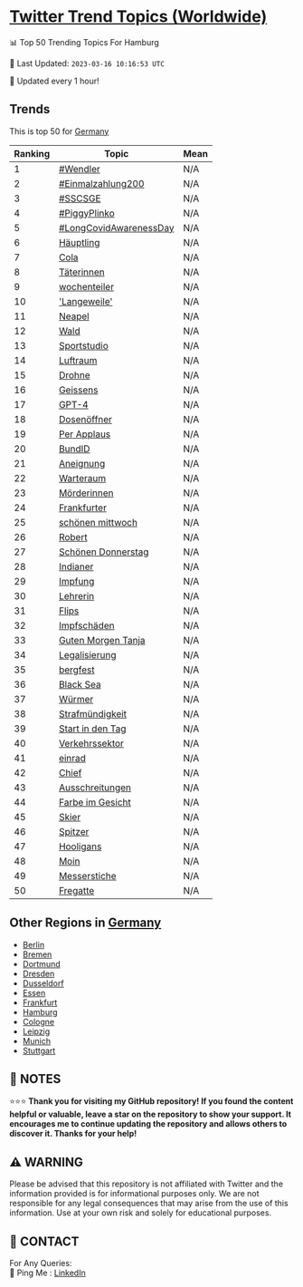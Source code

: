 [Twitter Trend Topics (Worldwide)](https://github.com/ErcinDedeoglu/Twitter-Trend-Topics)
==========


📊 Top 50 Trending Topics For Hamburg

📆 Last Updated: `2023-03-16 10:16:53 UTC`

🔧 Updated every 1 hour!


## Trends

This is top 50 for [Germany](</Germany>)

| Ranking | Topic | Mean |
| ------- | ------------ | ------------ |
| 1 | [#Wendler](http://twitter.com/search?q=%23Wendler) | N/A |
| 2 | [#Einmalzahlung200](http://twitter.com/search?q=%23Einmalzahlung200) | N/A |
| 3 | [#SSCSGE](http://twitter.com/search?q=%23SSCSGE) | N/A |
| 4 | [#PiggyPlinko](http://twitter.com/search?q=%23PiggyPlinko) | N/A |
| 5 | [#LongCovidAwarenessDay](http://twitter.com/search?q=%23LongCovidAwarenessDay) | N/A |
| 6 | [Häuptling](http://twitter.com/search?q=H%c3%a4uptling) | N/A |
| 7 | [Cola](http://twitter.com/search?q=Cola) | N/A |
| 8 | [Täterinnen](http://twitter.com/search?q=T%c3%a4terinnen) | N/A |
| 9 | [wochenteiler](http://twitter.com/search?q=wochenteiler) | N/A |
| 10 | ['Langeweile'](http://twitter.com/search?q=%27Langeweile%27) | N/A |
| 11 | [Neapel](http://twitter.com/search?q=Neapel) | N/A |
| 12 | [Wald](http://twitter.com/search?q=Wald) | N/A |
| 13 | [Sportstudio](http://twitter.com/search?q=Sportstudio) | N/A |
| 14 | [Luftraum](http://twitter.com/search?q=Luftraum) | N/A |
| 15 | [Drohne](http://twitter.com/search?q=Drohne) | N/A |
| 16 | [Geissens](http://twitter.com/search?q=Geissens) | N/A |
| 17 | [GPT-4](http://twitter.com/search?q=GPT-4) | N/A |
| 18 | [Dosenöffner](http://twitter.com/search?q=Dosen%c3%b6ffner) | N/A |
| 19 | [Per Applaus](http://twitter.com/search?q=Per+Applaus) | N/A |
| 20 | [BundID](http://twitter.com/search?q=BundID) | N/A |
| 21 | [Aneignung](http://twitter.com/search?q=Aneignung) | N/A |
| 22 | [Warteraum](http://twitter.com/search?q=Warteraum) | N/A |
| 23 | [Mörderinnen](http://twitter.com/search?q=M%c3%b6rderinnen) | N/A |
| 24 | [Frankfurter](http://twitter.com/search?q=Frankfurter) | N/A |
| 25 | [schönen mittwoch](http://twitter.com/search?q=sch%c3%b6nen+mittwoch) | N/A |
| 26 | [Robert](http://twitter.com/search?q=Robert) | N/A |
| 27 | [Schönen Donnerstag](http://twitter.com/search?q=Sch%c3%b6nen+Donnerstag) | N/A |
| 28 | [Indianer](http://twitter.com/search?q=Indianer) | N/A |
| 29 | [Impfung](http://twitter.com/search?q=Impfung) | N/A |
| 30 | [Lehrerin](http://twitter.com/search?q=Lehrerin) | N/A |
| 31 | [Flips](http://twitter.com/search?q=Flips) | N/A |
| 32 | [Impfschäden](http://twitter.com/search?q=Impfsch%c3%a4den) | N/A |
| 33 | [Guten Morgen Tanja](http://twitter.com/search?q=Guten+Morgen+Tanja) | N/A |
| 34 | [Legalisierung](http://twitter.com/search?q=Legalisierung) | N/A |
| 35 | [bergfest](http://twitter.com/search?q=bergfest) | N/A |
| 36 | [Black Sea](http://twitter.com/search?q=Black+Sea) | N/A |
| 37 | [Würmer](http://twitter.com/search?q=W%c3%bcrmer) | N/A |
| 38 | [Strafmündigkeit](http://twitter.com/search?q=Strafm%c3%bcndigkeit) | N/A |
| 39 | [Start in den Tag](http://twitter.com/search?q=Start+in+den+Tag) | N/A |
| 40 | [Verkehrssektor](http://twitter.com/search?q=Verkehrssektor) | N/A |
| 41 | [einrad](http://twitter.com/search?q=einrad) | N/A |
| 42 | [Chief](http://twitter.com/search?q=Chief) | N/A |
| 43 | [Ausschreitungen](http://twitter.com/search?q=Ausschreitungen) | N/A |
| 44 | [Farbe im Gesicht](http://twitter.com/search?q=Farbe+im+Gesicht) | N/A |
| 45 | [Skier](http://twitter.com/search?q=Skier) | N/A |
| 46 | [Spitzer](http://twitter.com/search?q=Spitzer) | N/A |
| 47 | [Hooligans](http://twitter.com/search?q=Hooligans) | N/A |
| 48 | [Moin](http://twitter.com/search?q=Moin) | N/A |
| 49 | [Messerstiche](http://twitter.com/search?q=Messerstiche) | N/A |
| 50 | [Fregatte](http://twitter.com/search?q=Fregatte) | N/A |



## Other Regions in [Germany](</Germany>)

* [Berlin](</Germany/Berlin.md>)
* [Bremen](</Germany/Bremen.md>)
* [Dortmund](</Germany/Dortmund.md>)
* [Dresden](</Germany/Dresden.md>)
* [Dusseldorf](</Germany/Dusseldorf.md>)
* [Essen](</Germany/Essen.md>)
* [Frankfurt](</Germany/Frankfurt.md>)
* [Hamburg](</Germany/Hamburg.md>)
* [Cologne](</Germany/Cologne.md>)
* [Leipzig](</Germany/Leipzig.md>)
* [Munich](</Germany/Munich.md>)
* [Stuttgart](</Germany/Stuttgart.md>)



## 📝 NOTES

⭐⭐⭐ **Thank you for visiting my GitHub repository! If you found the content helpful or valuable, leave a star on the repository to show your support. It encourages me to continue updating the repository and allows others to discover it. Thanks for your help!**


## ⚠️ WARNING

Please be advised that this repository is not affiliated with Twitter and the information provided is for informational purposes only. We are not responsible for any legal consequences that may arise from the use of this information. Use at your own risk and solely for educational purposes.


## 📨 CONTACT

 For Any Queries:  
            🏓 Ping Me : [LinkedIn](https://www.linkedin.com/in/ercindedeoglu/)
